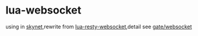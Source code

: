 lua-websocket
=============
using in [skynet](https://github.com/cloudwu/skynet),rewrite from [lua-resty-websocket](https://github.com/openresty/lua-resty-websocket),detail see [gate/websocket](https://github.com/sundream/ggApp/blob/master/gamesrv/src/gg/service/gate/websocket.lua)
